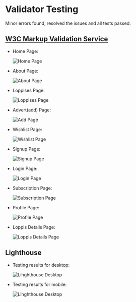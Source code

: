 # Validator Testing
Minor errors found, resolved the issues and all tests passed.

## [W3C Markup Validation Service](https://validator.w3.org/)
* Home Page:

    ![Home Page](/documentation/html-home.png)

* About Page: 

    ![About Page](/documentation/html-about.png)

* Loppises Page: 

    ![Loppises Page](/documentation/html-loppises.png)

* Advert(add) Page: 

    ![Add Page](/documentation/html-advert.png)

* Wishlist Page: 

    ![Wishlist Page](/documentation/html-wishlist.png)

* Signup Page: 

    ![Signup Page](/documentation/html-signup.png)

* Login Page: 

    ![Login Page](/documentation/html-login.png)

* Subscription Page: 

    ![Subscription Page](/documentation/html-subscription.png)

* Profile Page: 

    ![Profile Page](/documentation/html-profile.png)

* Loppis Details Page: 

    ![Loppis Details Page](/documentation/html-loppis-details.png)


## Lighthouse
* Testing results for desktop:

    ![Lihghthouse Desktop](/documentation/lighthouse-desktop.png)

* Testing results for mobile:

    ![Lihghthouse Desktop](/documentation/lighthouse-mobile.png)

